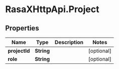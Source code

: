 # RasaXHttpApi.Project

## Properties

Name | Type | Description | Notes
------------ | ------------- | ------------- | -------------
**projectId** | **String** |  | [optional] 
**role** | **String** |  | [optional] 


